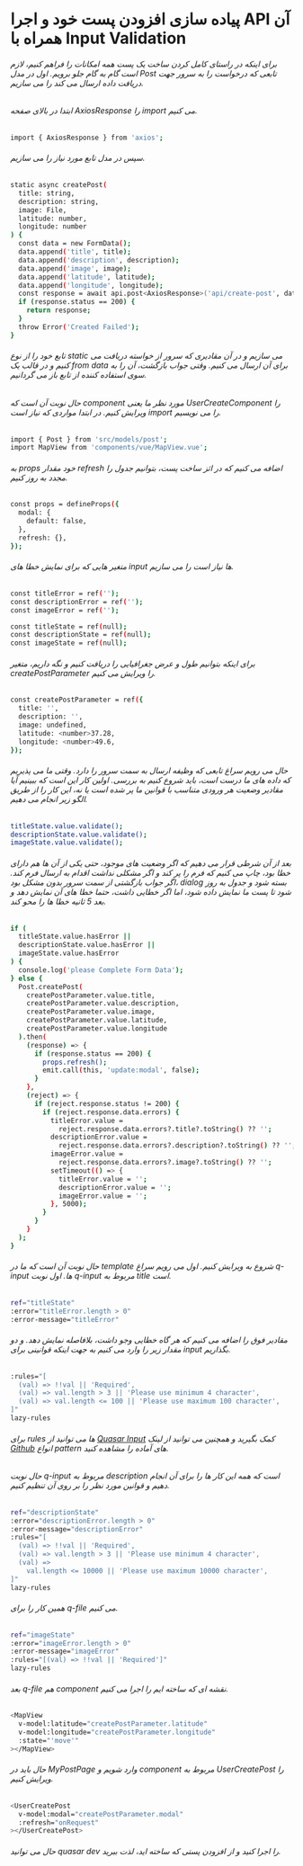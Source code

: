 # پیاده سازی افزودن پست خود و اجرا API آن همراه با Input Validation


###### برای اینکه در راستای کامل کردن ساخت یک پست همه امکانات را فراهم کنیم، لازم است گام به گام جلو برویم. اول در مدل Post تابعی که درخواست را به سرور جهت دریافت داده ارسال می کند را می سازیم.

###### ابتدا در بالای صفحه AxiosResponse را import می کنیم.

```bash
import { AxiosResponse } from 'axios';
```
###### سپس در مدل تابع مورد نیاز را می سازیم.

```bash
static async createPost(
  title: string,
  description: string,
  image: File,
  latitude: number,
  longitude: number
) {
  const data = new FormData();
  data.append('title', title);
  data.append('description', description);
  data.append('image', image);
  data.append('latitude', latitude);
  data.append('longitude', longitude);
  const response = await api.post<AxiosResponse>('api/create-post', data);
  if (response.status == 200) {
    return response;
  }
  throw Error('Created Failed');
}
```
###### تابع خود را از نوع static می سازیم و در آن مقادیری که سرور از خواسته دریافت می کنیم و در قالب یک from data برای آن ارسال می کنیم. وقتی جواب بازگشت، آن را به سوی استفاده کننده از تابع باز می گردانیم.

###### حال نوبت آن است که component مورد نظر ما یعنی UserCreateComponent را ویرایش کنیم. در ابتدا مواردی که نیاز است import را می نویسیم.

```bash
import { Post } from 'src/models/post';
import MapView from 'components/vue/MapView.vue';
```

###### به props خود مقدار refresh اضافه می کنیم که در اثز ساخت پست، بتوانیم جدول را مجدد به روز کنیم.

```bash
const props = defineProps({
  modal: {
    default: false,
  },
  refresh: {},
});
```

###### متغیر هایی که برای نمایش خطا های input ها نیاز است را می سازیم.
```bash
const titleError = ref('');
const descriptionError = ref('');
const imageError = ref('');

const titleState = ref(null);
const descriptionState = ref(null);
const imageState = ref(null);
```

###### برای اینکه بتوانیم طول و عرض جغرافیایی را دریافت کنیم و نگه داریم، متغیر createPostParameter را ویرایش می کنیم.

```bash
const createPostParameter = ref({
  title: '',
  description: '',
  image: undefined,
  latitude: <number>37.28,
  longitude: <number>49.6,
});
```

###### حال می رویم سراغ تابعی که وظیفه ارسال به سمت سرور را دارد. وقتی ما می پذیریم که داده های ما درست است، باید شروع کنیم به بررسی. اولین کار این است که ببینیم آیا مقادیر وضعیت هر ورودی متناسب با قوانین ما پر شده است یا نه، این کار را از طریق الگو زیر انجام می دهیم.

```bash
titleState.value.validate();
descriptionState.value.validate();
imageState.value.validate();
```

###### بعد از آن شرطی قرار می دهیم که اگر وضعیت های موجود، حتی یکی از آن ها هم دارای خطا بود، چاپ می کنیم که فرم را پر کند و اگر مشکلی نداشت اقدام به ارسال فرم کند. اگر جواب بازگشتی از سمت سرور بدون مشکل بود، dialog بسته شود و جدول به روز شود تا پست ما نمایش داده شود، اما اگر خطایی داشت، حتما خطا های آن نمایش دهد و بعد 5 ثانیه خطا ها را محو کند.

```bash
if (
  titleState.value.hasError ||
  descriptionState.value.hasError ||
  imageState.value.hasError
) {
  console.log('please Complete Form Data');
} else {
  Post.createPost(
    createPostParameter.value.title,
    createPostParameter.value.description,
    createPostParameter.value.image,
    createPostParameter.value.latitude,
    createPostParameter.value.longitude
  ).then(
    (response) => {
      if (response.status == 200) {
        props.refresh();
        emit.call(this, 'update:modal', false);
      }
    },
    (reject) => {
      if (reject.response.status != 200) {
        if (reject.response.data.errors) {
          titleError.value =
            reject.response.data.errors?.title?.toString() ?? '';
          descriptionError.value =
            reject.response.data.errors?.description?.toString() ?? '';
          imageError.value =
            reject.response.data.errors?.image?.toString() ?? '';
          setTimeout(() => {
            titleError.value = '';
            descriptionError.value = '';
            imageError.value = '';
          }, 5000);
        }
      }
    }
  );
}
```
###### حال نوبت آن است که ما در template شروع به ویرایش کنیم. اول می رویم سراغ q-input ها. اول نوبت q-input مربوط به title است.

```bash
ref="titleState"
:error="titleError.length > 0"
:error-message="titleError"
```
###### مقادیر فوق را اضافه می کنیم که هر گاه خطایی وجو داشت، بلافاصله نمایش دهد. و دو مقدار زیر را وارد می کنیم به جهت اینکه قوانینی برای input بگذاریم.

```bash
:rules="[
  (val) => !!val || 'Required',
  (val) => val.length > 3 || 'Please use minimum 4 character',
  (val) => val.length <= 100 || 'Please use maximum 100 character',
]"
lazy-rules
```

###### برای rules ها می توانید از <a href="https://quasar.dev/vue-components/input#internal-validation">Quasar Input</a> کمک بگیرید و همچنین می توانید از لینک <a href="https://github.com/quasarframework/quasar/blob/dev/ui/src/utils/patterns.js">Github</a> انواع pattern های آماده را مشاهده کنید.

###### حال نوبت q-input مربوط به description است که همه این کار ها را برای آن انجام دهیم و قوانین مورد نظر را بر روی آن تنظیم کنیم.

```bash
ref="descriptionState"
:error="descriptionError.length > 0"
:error-message="descriptionError"
:rules="[
  (val) => !!val || 'Required',
  (val) => val.length > 3 || 'Please use minimum 4 character',
  (val) =>
    val.length <= 10000 || 'Please use maximum 10000 character',
]"
lazy-rules
```
###### همین کار را برای q-file می کنیم.
```bash
ref="imageState"
:error="imageError.length > 0"
:error-message="imageError"
:rules="[(val) => !!val || 'Required']"
lazy-rules
```
###### بعد q-file هم component نقشه ای که ساخته ایم را اجرا می کنیم.

```bash
<MapView
  v-model:latitude="createPostParameter.latitude"
  v-model:longitude="createPostParameter.longitude"
  :state="'move'"
></MapView>
```
###### حال باید در MyPostPage وارد شویم و component مربوط به UserCreatePost را ویرایش کنیم.

```bash
<UserCreatePost
  v-model:modal="createPostParameter.modal"
  :refresh="onRequest"
></UserCreatePost>
```

###### حال می توانید quasar dev را اجرا کنید و از افزودن پستی که ساخته اید، لذت ببرید.




